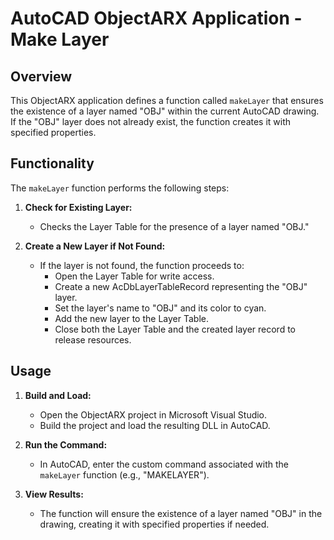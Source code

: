 # AutoCAD ObjectARX Application - Make Layer

## Overview

This ObjectARX application defines a function called `makeLayer` that ensures the existence of a layer named "OBJ" within the current AutoCAD drawing. If the "OBJ" layer does not already exist, the function creates it with specified properties.

## Functionality

The `makeLayer` function performs the following steps:

1. **Check for Existing Layer:**
   - Checks the Layer Table for the presence of a layer named "OBJ."

2. **Create a New Layer if Not Found:**
   - If the layer is not found, the function proceeds to:
     - Open the Layer Table for write access.
     - Create a new AcDbLayerTableRecord representing the "OBJ" layer.
     - Set the layer's name to "OBJ" and its color to cyan.
     - Add the new layer to the Layer Table.
     - Close both the Layer Table and the created layer record to release resources.

## Usage

1. **Build and Load:**
   - Open the ObjectARX project in Microsoft Visual Studio.
   - Build the project and load the resulting DLL in AutoCAD.

2. **Run the Command:**
   - In AutoCAD, enter the custom command associated with the `makeLayer` function (e.g., "MAKELAYER").

3. **View Results:**
   - The function will ensure the existence of a layer named "OBJ" in the drawing, creating it with specified properties if needed.
